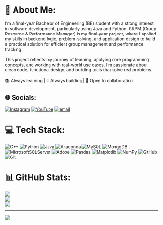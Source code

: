 # 💫 About Me:
I’m a final-year Bachelor of Engineering (BE) student with a strong interest in software development, particularly using Java and Python. GRPM (Group Resource & Performance Manager) is my final-year project, where I applied my skills in backend logic, problem-solving, and application design to build a practical solution for efficient group management and performance tracking.<br><br>This project reflects my journey of learning, applying core programming concepts, and working with real-world use cases. I’m passionate about clean code, functional design, and building tools that solve real problems.<br><br>📚 Always learning | 💡 Always building | 🤝 Open to collaboration


## 🌐 Socials:
[![Instagram](https://img.shields.io/badge/Instagram-%23E4405F.svg?logo=Instagram&logoColor=white)](https://instagram.com/hermitwolf12) [![YouTube](https://img.shields.io/badge/YouTube-%23FF0000.svg?logo=YouTube&logoColor=white)](https://youtube.com/@@factsnotout8530) [![email](https://img.shields.io/badge/Email-D14836?logo=gmail&logoColor=white)](mailto:gowdaarun763@gmail.com) 

# 💻 Tech Stack:
![C++](https://img.shields.io/badge/c++-%2300599C.svg?style=for-the-badge&logo=c%2B%2B&logoColor=white) ![Python](https://img.shields.io/badge/python-3670A0?style=for-the-badge&logo=python&logoColor=ffdd54) ![Java](https://img.shields.io/badge/java-%23ED8B00.svg?style=for-the-badge&logo=openjdk&logoColor=white) ![Anaconda](https://img.shields.io/badge/Anaconda-%2344A833.svg?style=for-the-badge&logo=anaconda&logoColor=white) ![MySQL](https://img.shields.io/badge/mysql-4479A1.svg?style=for-the-badge&logo=mysql&logoColor=white) ![MongoDB](https://img.shields.io/badge/MongoDB-%234ea94b.svg?style=for-the-badge&logo=mongodb&logoColor=white) ![MicrosoftSQLServer](https://img.shields.io/badge/Microsoft%20SQL%20Server-CC2927?style=for-the-badge&logo=microsoft%20sql%20server&logoColor=white) ![Adobe](https://img.shields.io/badge/adobe-%23FF0000.svg?style=for-the-badge&logo=adobe&logoColor=white) ![Pandas](https://img.shields.io/badge/pandas-%23150458.svg?style=for-the-badge&logo=pandas&logoColor=white) ![Matplotlib](https://img.shields.io/badge/Matplotlib-%23ffffff.svg?style=for-the-badge&logo=Matplotlib&logoColor=black) ![NumPy](https://img.shields.io/badge/numpy-%23013243.svg?style=for-the-badge&logo=numpy&logoColor=white) ![GitHub](https://img.shields.io/badge/github-%23121011.svg?style=for-the-badge&logo=github&logoColor=white) ![Git](https://img.shields.io/badge/git-%23F05033.svg?style=for-the-badge&logo=git&logoColor=white)
# 📊 GitHub Stats:
![](https://github-readme-stats.vercel.app/api?username=ArunRam12-tech&theme=dark&hide_border=false&include_all_commits=false&count_private=false)<br/>
![](https://nirzak-streak-stats.vercel.app/?user=ArunRam12-tech&theme=dark&hide_border=false)<br/>
![](https://github-readme-stats.vercel.app/api/top-langs/?username=ArunRam12-tech&theme=dark&hide_border=false&include_all_commits=false&count_private=false&layout=compact)

---
[![](https://visitcount.itsvg.in/api?id=ArunRam12-tech&icon=0&color=0)](https://visitcount.itsvg.in)

<!-- Proudly created with GPRM ( https://gprm.itsvg.in ) -->
